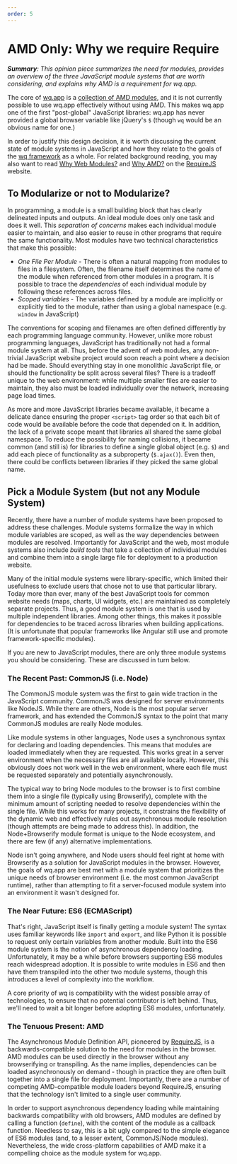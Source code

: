 ```yaml
---
order: 5
---
```


AMD Only: Why we require Require
================================

_**Summary**: This opinion piece summarizes the need for modules, provides an overview of the three JavaScript module systems that are worth considering, and explains why AMD is a requirement for wq.app._

The core of [wq.app] is a [collection of AMD modules], and it is not currently possible to use wq.app effectively without using AMD.  This makes wq.app one of the first "post-global" JavaScript libraries: wq.app has never provided a global browser variable like jQuery's `$` (though `wq` would be an obvious name for one.)

In order to justify this design decision, it is worth discussing the current state of module systems in JavaScript and how they relate to the goals of the [wq framework] as a whole.  For related background reading, you may also want to read [Why Web Modules?] and [Why AMD?] on the [RequireJS] website.

## To Modularize or not to Modularize?
In programming, a module is a small building block that has clearly delineated inputs and outputs.  An ideal module does only one task and does it well.  This *separation of concerns* makes each individual module easier to maintain, and also easier to reuse in other programs that require the same functionality.  Most modules have two technical characteristics that make this possible:

 * *One File Per Module* - There is often a natural mapping from modules to files in a filesystem.  Often, the filename itself determines the name of the module when referenced from other modules in a program.  It is possible to trace the *dependencies* of each individual module by following these references across files.
 * *Scoped variables* - The variables defined by a module are implicitly or explicitly tied to the module, rather than using a global namespace (e.g. `window` in JavaScript)

The conventions for scoping and filenames are often defined differently by each programming language community.  However, unlike more robust programming languages, JavaScript has traditionally not had a formal module system at all.  Thus, before the advent of web modules, any non-trivial JavaScript website project would soon reach a point where a decision had be made.  Should everything stay in one monolithic JavaScript file, or should the functionality be split across several files?  There is a tradeoff unique to the web environment: while multiple smaller files are easier to maintain, they also must be loaded individually over the network, increasing page load times.

As more and more JavaScript libraries became available, it became a delicate dance ensuring the proper `<script>` tag order so that each bit of code would be available before the code that depended on it.  In addition, the lack of a private scope meant that libraries all shared the same global namespace.  To reduce the possibility for naming collisions, it became common (and still is) for libraries to define a single global object (e.g. `$`) and add each piece of functionality as a subproperty (`$.ajax()`).  Even then, there could be conflicts between libraries if they picked the same global name.

## Pick a Module System (but not any Module System)
Recently, there have a number of module systems have been proposed to address these challenges.  Module systems formalize the way in which module variables are scoped, as well as the way dependencies between modules are resolved.  Importantly for JavaScript and the web, most module systems also include *build tools* that take a collection of individual modules and combine them into a single large file for deployment to a production website.

Many of the initial module systems were library-specific, which limited their usefulness to exclude users that chose not to use that particular library.  Today more than ever, many of the best JavaScript tools for common website needs (maps, charts, UI widgets, etc.) are maintained as completely separate projects.  Thus, a good module system is one that is used by multiple independent libraries.  Among other things, this makes it possible for dependencies to be traced across libraries when building applications.  (It is unfortunate that popular frameworks like Angular still use and promote framework-specific modules).

If you are new to JavaScript modules, there are only three module systems you should be considering.  These are discussed in turn below.

### The Recent Past: CommonJS (i.e. Node)
The CommonJS module system was the first to gain wide traction in the JavaScript community.  CommonJS was designed for server environments like NodeJS.  While there are others, Node is the most popular server framework, and has extended the CommonJS syntax to the point that many CommonJS modules are really Node modules.

Like module systems in other languages, Node uses a synchronous syntax for declaring and loading dependencies.  This means that modules are loaded immediately when they are requested.  This works great in a server environment when the necessary files are all available locally.  However, this obviously does not work well in the web environment, where each file must be requested separately and potentially asynchronously.

The typical way to bring Node modules to the browser is to first combine them into a single file (typically using Browserify), complete with the minimum amount of scripting needed to resolve dependencies within the single file.  While this works for many projects, it constrains the flexibility of the dynamic web and effectively rules out asynchronous module resolution (though attempts are being made to address this).  In addition, the Node+Browserify module format is unique to the Node ecosystem, and there are few (if any) alternative implementations.

Node isn't going anywhere, and Node users should feel right at home with Browserify as a solution for JavaScript modules in the browser.  However, the goals of wq.app are best met with a module system that prioritizes the unique needs of browser environment (i.e. the most common JavaScript runtime), rather than attempting to fit a server-focused module system into an environment it wasn't designed for.

### The Near Future: ES6 (ECMAScript)
That's right, JavaScript itself is finally getting a module system!  The syntax uses familiar keywords like `import` and `export`, and like Python it is possible to request only certain variables from another module.  Built into the ES6 module system is the notion of asynchronous dependency loading.  Unfortunately, it may be a while before browsers supporting ES6 modules reach widespread adoption.  It is possible to write modules in ES6 and then have them transpiled into the other two module systems, though this introduces a level of complexity into the workflow.

A core priority of wq is compatibility with the widest possible array of technologies, to ensure that no potential contributor is left behind.  Thus, we'll need to wait a bit longer before adopting ES6 modules, unfortunately.

### The Tenuous Present: AMD
The Asynchronous Module Definition API, pioneered by [RequireJS], is a backwards-compatible solution to the need for modules in the browser.  AMD modules can be used directly in the browser without any browserifying or transpiling.  As the name implies, dependencies can be loaded asynchronously on demand - though in practice they are often built together into a single file for deployment.  Importantly, there are a number of competing AMD-compatible module loaders beyond RequireJS, ensuring that the technology isn't limited to a single user community.

In order to support asynchronous dependency loading while maintaining backwards compatibility with old browsers, AMD modules are defined by calling a function (`define`), with the content of the module as a callback function.  Needless to say, this is a bit ugly compared to the simple elegance of ES6 modules (and, to a lesser extent, CommonJS/Node modules).  Nevertheless, the wide cross-platform capabilities of AMD make it a compelling choice as the module system for wq.app.

[wq.app]: https://wq.io/wq.app
[wq framework]: https://wq.io
[collection of AMD modules]: https://wq.io/docs/app
[Why Web Modules?]: http://requirejs.org/docs/why.html
[Why AMD?]: http://requirejs.org/docs/whyamd.html
[RequireJS]: http://requirejs.org
